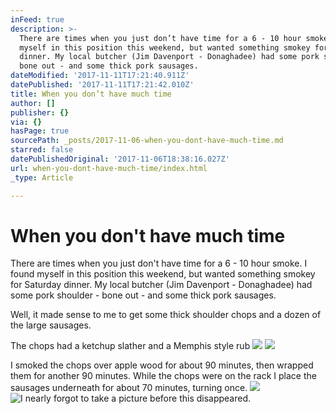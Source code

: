 ```yaml
---
inFeed: true
description: >-
  There are times when you just don’t have time for a 6 - 10 hour smoke. I found
  myself in this position this weekend, but wanted something smokey for Saturday
  dinner. My local butcher (Jim Davenport - Donaghadee) had some pork shoulder -
  bone out - and some thick pork sausages.
dateModified: '2017-11-11T17:21:40.911Z'
datePublished: '2017-11-11T17:21:42.010Z'
title: When you don’t have much time
author: []
publisher: {}
via: {}
hasPage: true
sourcePath: _posts/2017-11-06-when-you-dont-have-much-time.md
starred: false
datePublishedOriginal: '2017-11-06T18:38:16.027Z'
url: when-you-dont-have-much-time/index.html
_type: Article

---
```

# When you don't have much time

There are times when you just don't have time for a 6 - 10 hour smoke. I found myself in this position this weekend, but wanted something smokey for Saturday dinner. My local butcher (Jim Davenport - Donaghadee) had some pork shoulder - bone out - and some thick pork sausages.

Well, it made sense to me to get some thick shoulder chops and a dozen of the large sausages.

The chops had a ketchup slather and a Memphis style rub
![](https://imgflo.herokuapp.com/graph/2b2431f8e7ba7b0/613f5036f93598395a6f51469b26171e/croprotate.jpg?cropheight=3264&cropwidth=2448&degrees=-90&input=https%3A%2F%2Fthe-grid-user-content.s3-us-west-2.amazonaws.com%2F79ab223b-99cd-44b2-a4b3-e1baa2b5aefc.jpg&x=0&y=0)
![](https://imgflo.herokuapp.com/graph/2b2431f8e7ba7b0/20546d2fce98a2fc309b60021064b148/croprotate.jpg?cropheight=3264&cropwidth=2448&degrees=-90&input=https%3A%2F%2Fthe-grid-user-content.s3-us-west-2.amazonaws.com%2F49be4895-51d8-4537-a950-bec3f9d8a97b.jpg&x=0&y=0)

I smoked the chops over apple wood for about 90 minutes, then wrapped them for another 90 minutes. While the chops were on the rack I place the sausages underneath for about 70 minutes, turning once.
![](https://imgflo.herokuapp.com/graph/2b2431f8e7ba7b0/807bf73c199e5ee7b765dca56777a4f0/croprotate.jpg?cropheight=3264&cropwidth=2448&degrees=-90&input=https%3A%2F%2Fthe-grid-user-content.s3-us-west-2.amazonaws.com%2F1eb9bc65-07dd-419b-b985-8374003d0c65.jpg&x=0&y=0)
![I nearly forgot to take a picture before this disappeared.](https://the-grid-user-content.s3-us-west-2.amazonaws.com/7232bd56-20c2-4606-b961-b99ac0bf1ed6.jpg)